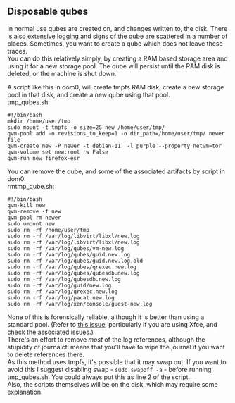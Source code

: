 ## Disposable qubes
In normal use qubes are created on, and changes written to, the disk. There is also extensive logging and signs of the qube are scattered in a number of places.
Sometimes, you want to create a qube which does not leave these traces.  
You can do this relatively simply, by creating a RAM based storage area and using it for a new storage pool.
The qube will persist until the RAM disk is deleted, or the machine is shut down.

A script like this in dom0, will create tmpfs RAM disk, create a new storage pool in that disk, and create a new qube using that pool.  
tmp_qubes.sh:  
```
#!/bin/bash
mkdir /home/user/tmp
sudo mount -t tmpfs -o size=2G new /home/user/tmp/
qvm-pool add -o revisions_to_keep=1 -o dir_path=/home/user/tmp/ newer file 
qvm-create new -P newer -t debian-11  -l purple --property netvm=tor
qvm-volume set new:root rw False
qvm-run new firefox-esr
```

You can remove the qube, and some of the associated artifacts by script in dom0.  
rmtmp_qube.sh:  
```
#!/bin/bash
qvm-kill new
qvm-remove -f new
qvm-pool rm newer
sudo umount new
sudo rm -rf /home/user/tmp
sudo rm -rf /var/log/libvirt/libxl/new.log
sudo rm -rf /var/log/libvirt/libxl/new.log
sudo rm -rf /var/log/qubes/vm-new.log
sudo rm -rf /var/log/qubes/guid.new.log
sudo rm -rf /var/log/qubes/guid.new.log.old
sudo rm -rf /var/log/qubes/qrexec.new.log
sudo rm -rf /var/log/qubes/qubesdb.new.log
sudo rm -rf /var/log/qubesdb.new.log
sudo rm -rf /var/log/guid/new.log
sudo rm -rf /var/log/qrexec.new.log
sudo rm -rf /var/log/pacat.new.log
sudo rm -rf /var/log/xen/console/guest-new.log
```


None of this is forensically reliable, although it is better than using a standard pool. (Refer to [this issue](https://github.com/QubesOS/qubes-issues/issues/4972), particularly if you are using Xfce, and check the associated issues.)  
There's an effort to remove *most* of the log references, although the stupidity of journalctl means that you'll have to wipe the journal if you want to delete references there.  
As this method uses tmpfs, it's possible that it may swap out. If you want to avoid this I suggest disabling swap - `sudo swapoff -a` - before running tmp_qubes.sh. You could always put this as line 2 of the script.  
Also, the scripts themselves will be on the disk, which may require some explanation.
